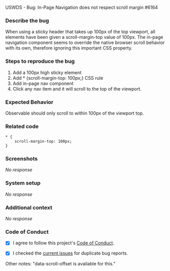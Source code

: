 USWDS - Bug: In-Page Navigation does not respect scroll margin
#6164

### Describe the bug

When using a sticky header that takes up 100px of the top viewport, all elements have been given a scroll-margin-top value of 100px. The in-page navigation component seems to override the native browser scroll behavior with its own, therefore ignoring this important CSS property.

### Steps to reproduce the bug

1. Add a 100px high sticky element
2. Add * {scroll-margin-top: 100px;} CSS rule
3. Add in-page nav component
4. Click any nav item and it will scroll to the top of the viewport.


### Expected Behavior

Observable should only scroll to within 100px of the viewport top.

### Related code

    * {
        scroll-margin-top: 100px;
    }

### Screenshots

_No response_

### System setup

_No response_

### Additional context

_No response_

### Code of Conduct

- [x] I agree to follow this project's [Code of Conduct](https://designsystem.digital.gov/about/community/#community-conduct).
- [x] I checked the [current issues](https://github.com/uswds/uswds/issues?q=is%3Aissue+is%3Aopen+label%3A%22Type%3A+Bug%22) for duplicate bug reports.


Other notes:
"data-scroll-offset is available for this."
